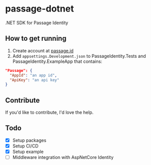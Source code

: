 # passage-dotnet
.NET SDK for Passage Identity

## How to get running

1. Create account at [passage.id](https://passage.id/)
2. Add `appsettings.Development.json` to PassageIdentity.Tests and PassageIdentity.ExampleApp that contains:

```json
"Passage": {
  "AppId": "an app id",
  "ApiKey": "an api key"
}
```

## Contribute

If you'd like to contribute, I'd love the help.

## Todo

- [X] Setup packages
- [X] Setup CI/CD
- [X] Setup example
- [ ] Middleware integration with AspNetCore Identity
